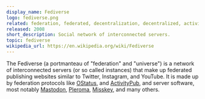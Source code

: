 ```yaml
---
display_name: Fediverse
logo: fediverse.png
related: federation, federated, decentralization, decentralized, activitypub, ostatus
released: 2008
short_description: Social network of interconnected servers.
topic: fediverse
wikipedia_url: https://en.wikipedia.org/wiki/Fediverse
---
```


The Fediverse (a portmanteau of "federation" and "universe") is a network of interconnected servers (or so called instances) that make up federated publishing websites similar to Twitter, Instagram, and YouTube. It is made up by federation protocols like [OStatus](https://www.w3.org/community/ostatus/), and [ActivityPub](https://activitypub.rocks/), and server software, most notably [Mastodon](https://joinmastodon.org/), [Pleroma](https://pleroma.social), [Misskey](https://github.com/misskey-dev/misskey), and many others.
